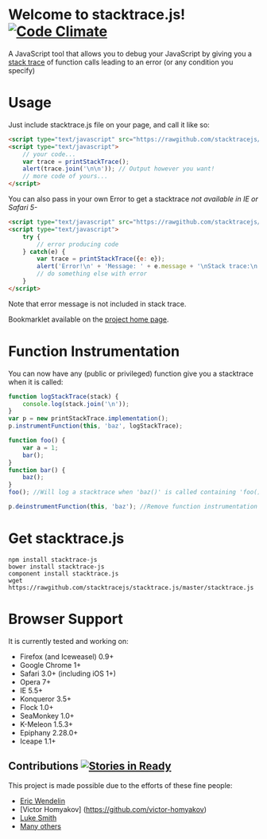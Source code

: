 # Welcome to stacktrace.js! [![Code Climate](https://codeclimate.com/github/stacktracejs/stacktrace.js.png)](https://codeclimate.com/github/stacktracejs/stacktrace.js)
A JavaScript tool that allows you to debug your JavaScript by giving you a [stack trace](http://en.wikipedia.org/wiki/Stack_trace) of function calls leading to an error (or any condition you specify)

# Usage
Just include stacktrace.js file on your page, and call it like so:

```html
<script type="text/javascript" src="https://rawgithub.com/stacktracejs/stacktrace.js/master/stacktrace.js"></script>
<script type="text/javascript">
    // your code...
    var trace = printStackTrace();
    alert(trace.join('\n\n')); // Output however you want!
    // more code of yours...
</script>
```

You can also pass in your own Error to get a stacktrace *not available in IE or Safari 5-*

```html
<script type="text/javascript" src="https://rawgithub.com/stacktracejs/stacktrace.js/master/stacktrace.js"></script>
<script type="text/javascript">
    try {
        // error producing code
    } catch(e) {
        var trace = printStackTrace({e: e});
        alert('Error!\n' + 'Message: ' + e.message + '\nStack trace:\n' + trace.join('\n'));
        // do something else with error
    }
</script>
```

Note that error message is not included in stack trace.

Bookmarklet available on the [project home page](http://stacktracejs.com).

# Function Instrumentation #
You can now have any (public or privileged) function give you a stacktrace when it is called:

```javascript
function logStackTrace(stack) {
    console.log(stack.join('\n'));
}
var p = new printStackTrace.implementation();
p.instrumentFunction(this, 'baz', logStackTrace);

function foo() {
    var a = 1;
    bar();
}
function bar() {
    baz();
}
foo(); //Will log a stacktrace when 'baz()' is called containing 'foo()'!

p.deinstrumentFunction(this, 'baz'); //Remove function instrumentation
```

# Get stacktrace.js
```
npm install stacktrace-js
bower install stacktrace-js
component install stacktrace.js
wget https://rawgithub.com/stacktracejs/stacktrace.js/master/stacktrace.js
```

# Browser Support
It is currently tested and working on:

 - Firefox (and Iceweasel) 0.9+
 - Google Chrome 1+
 - Safari 3.0+ (including iOS 1+)
 - Opera 7+
 - IE 5.5+
 - Konqueror 3.5+
 - Flock 1.0+
 - SeaMonkey 1.0+
 - K-Meleon 1.5.3+
 - Epiphany 2.28.0+
 - Iceape 1.1+

## Contributions [![Stories in Ready](http://badge.waffle.io/stacktracejs/stacktrace.js.png)](http://waffle.io/stacktracejs/stacktrace.js)  

This project is made possible due to the efforts of these fine people:

* [Eric Wendelin](http://www.eriwen.com)
* [Victor Homyakov] (https://github.com/victor-homyakov)
* [Luke Smith](http://lucassmith.name/)
* [Many others](https://github.com/stacktracejs/stacktrace.js/graphs/contributors)

